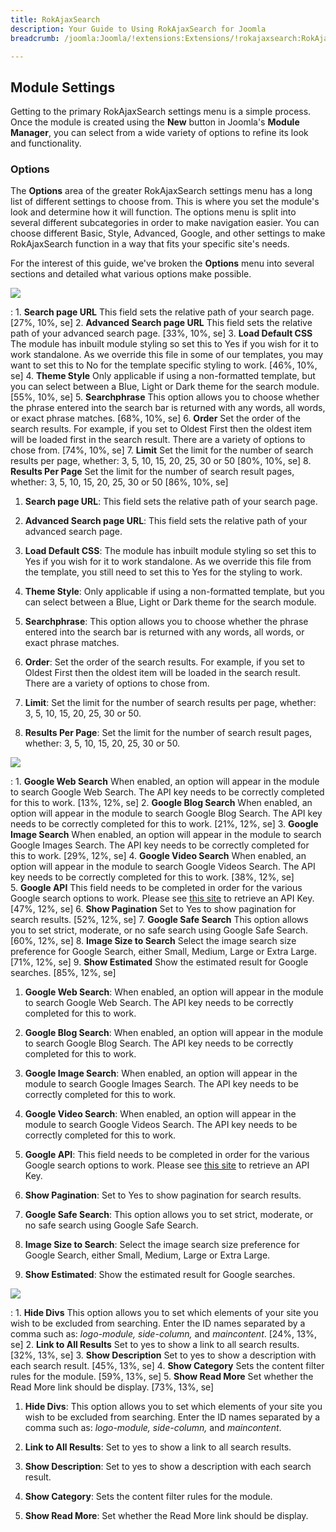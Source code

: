 ```yaml
---
title: RokAjaxSearch
description: Your Guide to Using RokAjaxSearch for Joomla
breadcrumb: /joomla:Joomla/!extensions:Extensions/!rokajaxsearch:RokAjaxSearch

---
```


Module Settings
-----
Getting to the primary RokAjaxSearch settings menu is a simple process. Once the module is created using the **New** button in Joomla's **Module Manager**, you can select from a wide variety of options to refine its look and functionality.

### Options
The **Options** area of the greater RokAjaxSearch settings menu has a long list of different settings to choose from. This is where you set the module's look and determine how it will function. The options menu is split into several different subcategories in order to make navigation easier. You can choose different Basic, Style, Advanced, Google, and other settings to make RokAjaxSearch function in a way that fits your specific site's needs.

For the interest of this guide, we've broken the **Options** menu into several sections and detailed what various options make possible.

![][settings1]

:   1. **Search page URL** This field sets the relative path of your search page. [27%, 10%, se]
    2. **Advanced Search page URL** This field sets the relative path of your advanced search page. [33%, 10%, se]
    3. **Load Default CSS** The module has inbuilt module styling so set this to Yes if you wish for it to work standalone. As we override this file in some of our templates, you may want to set this to No for the template specific styling to work. [46%, 10%, se]
    4. **Theme Style** Only applicable if using a non-formatted template, but you can select between a Blue, Light or Dark theme for the search module. [55%, 10%, se]
    5. **Searchphrase** This option allows you to choose whether the phrase entered into the search bar is returned with any words, all words, or exact phrase matches. [68%, 10%, se]
    6. **Order** Set the order of the search results. For example, if you set to Oldest First then the oldest item will be loaded first in the search result. There are a variety of options to chose from. [74%, 10%, se]
    7. **Limit** Set the limit for the number of search results per page, whether: 3, 5, 10, 15, 20, 25, 30 or 50 [80%, 10%, se]
    8. **Results Per Page** Set the limit for the number of search result pages, whether: 3, 5, 10, 15, 20, 25, 30 or 50 [86%, 10%, se]

1. **Search page URL**: This field sets the relative path of your search page.

2. **Advanced Search page URL**: This field sets the relative path of your advanced search page.

3. **Load Default CSS**: The module has inbuilt module styling so set this to Yes if you wish for it to work standalone. As we override this file from the template, you still need to set this to Yes for the styling to work.

4. **Theme Style**: Only applicable if using a non-formatted template, but you can select between a Blue, Light or Dark theme for the search module.

5. **Searchphrase**: This option allows you to choose whether the phrase entered into the search bar is returned with any words, all words, or exact phrase matches.

6. **Order**: Set the order of the search results. For example, if you set to Oldest First then 
the oldest item will be loaded in the search result. There are a variety of options to chose from.

7. **Limit**: Set the limit for the number of search results per page, whether: 3, 5, 10, 15, 20, 25, 30 or 50.

8. **Results Per Page**: Set the limit for the number of search result pages, whether: 3, 5, 10, 15, 20, 25, 30 or 50.

![][settings2]

:   1. **Google Web Search** When enabled, an option will appear in the module to search Google Web Search. The API key needs to be correctly completed for this to work. [13%, 12%, se]
    2. **Google Blog Search** When enabled, an option will appear in the module to search Google Blog Search. The API key needs to be correctly completed for this to work. [21%, 12%, se]
    3. **Google Image Search** When enabled, an option will appear in the module to search Google Images Search. The API key needs to be correctly completed for this to work. [29%, 12%, se]
    4. **Google Video Search** When enabled, an option will appear in the module to search Google Videos Search. The API key needs to be correctly completed for this to work. [38%, 12%, se]   
    5. **Google API** This field needs to be completed in order for the various Google search options to work. Please see [this site][googleapi] to retrieve an API Key. [47%, 12%, se]
    6. **Show Pagination** Set to Yes to show pagination for search results. [52%, 12%, se]
    7. **Google Safe Search** This option allows you to set strict, moderate, or no safe search using Google Safe Search. [60%, 12%, se]
    8. **Image Size to Search** Select the image search size preference for Google Search, either Small, Medium, Large or Extra Large. [71%, 12%, se]
    9. **Show Estimated** Show the estimated result for Google searches. [85%, 12%, se]

1. **Google Web Search**: When enabled, an option will appear in the module to search Google Web Search. The API key needs to be correctly completed for this to work.

2. **Google Blog Search**: When enabled, an option will appear in the module to search Google Blog Search. The API key needs to be correctly completed for this to work.

3. **Google Image Search**: When enabled, an option will appear in the module to search Google Images Search. The API key needs to be correctly completed for this to work.
    
4. **Google Video Search**: When enabled, an option will appear in the module to search Google Videos Search. The API key needs to be correctly completed for this to work.

5. **Google API**: This field needs to be completed in order for the various Google search options to work. Please see [this site][googleapi] to retrieve an API Key.
    
6. **Show Pagination**: Set to Yes to show pagination for search results.

7. **Google Safe Search**: This option allows you to set strict, moderate, or no safe search using Google Safe Search.

8. **Image Size to Search**: Select the image search size preference for Google Search, either Small, Medium, Large or Extra Large.

9. **Show Estimated**: Show the estimated result for Google searches.

![][settings3]

:   1. **Hide Divs** This option allows you to set which elements of your site you wish to be excluded from searching. Enter the ID names separated by a comma such as: *logo-module, side-column,* and *maincontent*. [24%, 13%, se]
    2. **Link to All Results** Set to yes to show a link to all search results. [32%, 13%, se]
    3. **Show Description** Set to yes to show a description with each search result. [45%, 13%, se]
    4. **Show Category** Sets the content filter rules for the module. [59%, 13%, se]
    5. **Show Read More** Set whether the Read More link should be display. [73%, 13%, se]

1. **Hide Divs**: This option allows you to set which elements of your site you wish to be excluded from searching. Enter the ID names separated by a comma such as: *logo-module, side-column,* and *maincontent*.

2. **Link to All Results**: Set to yes to show a link to all search results.

3. **Show Description**: Set to yes to show a description with each search result.

4. **Show Category**: Sets the content filter rules for the module.

5. **Show Read More**: Set whether the Read More link should be display.

[featured]: assets/rokajaxsearch.jpeg
[rokajaxsearch-download]: http://www.rockettheme.com/extensions-downloads/free/1004-rokajaxsearch
[settings1]: assets/rokajaxsearch_settings_1.jpeg
[settings2]: assets/rokajaxsearch_settings_2.jpeg
[settings3]: assets/rokajaxsearch_settings_3.jpeg
[module]: assets/rokajaxsearch_module_1.jpeg
[advanced]: assets/rokajaxsearch_advanced.jpeg
[gantrymodule]: assets/wp_rokajaxsearch_gantrymodule.jpeg
[googleapi]: http://code.google.com/apis/ajaxsearch/signup.html
[gantry]: http://gantry-framework.org
